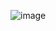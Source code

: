 ![image](https://user-images.githubusercontent.com/116494217/204411175-469c2d86-4ff1-42dd-abe4-84d39f5d6e69.png)
